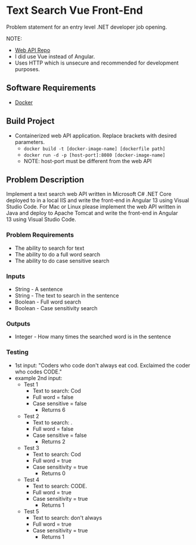 # Text Search Vue Front-End

Problem statement for an entry level .NET developer job opening. 

NOTE: 
- [Web API Repo](https://github.com/mauricevalerio/text-search-web-api)
- I did use Vue instead of Angular.
- Uses HTTP which is unsecure and recommended for development purposes.

## Software Requirements
- [Docker](https://www.docker.com/)

## Build Project
- Containerized web API application. Replace brackets with desired parameters.
    - `docker build -t [docker-image-name] [dockerfile path]`
    - `docker run -d -p [host-port]:8080 [docker-image-name]`
    - NOTE: host-port must be different from the web API

## Problem Description
Implement a text search web API written in Microsoft C# .NET Core deployed to in a local IIS and write the front-end in Angular 13 using Visual Studio Code. For Mac or Linux please implement the web API written in Java and deploy to Apache Tomcat and write the front-end in Angular 13 using Visual Studio Code.

### Problem Requirements
- The ability to search for text
- The ability to do a full word search
- The ability to do case sensitive search

### Inputs
- String - A sentence
- String - The text to search in the sentence
- Boolean - Full word search
- Boolean - Case sensitivity search

### Outputs
- Integer - How many times the searched word is in the sentence

### Testing
- 1st input: "Coders who code don't always eat cod. Exclaimed the coder who codes CODE."
- example 2nd input:
    - Test 1
        - Text to search: Cod
        - Full word = false
        - Case sensitive = false
            - Returns 6
    - Test 2
        - Text to search: .
        - Full word = false
        - Case sensitive = false
            - Returns 2
    - Test 3
        - Text to search: Cod
        - Full word = true
        - Case sensitivity = true
            - Returns 0
    - Test 4
        - Text to search: CODE.
        - Full word = true
        - Case sensitivity = true
            - Returns 1
    - Test 5
        - Text to search: don't always
        - Full word = true
        - Case sensitivity = true
            - Returns 1